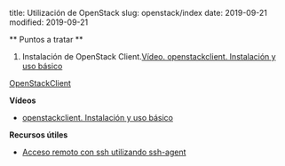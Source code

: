 title: Utilización de OpenStack
slug: openstack/index
date: 2019-09-21
modified: 2019-09-21

** Puntos a tratar **
1. Instalación de OpenStack Client.[Vídeo. openstackclient. Instalación y uso básico](https://youtu.be/qjvWtvgo8FU)

[OpenStackClient](https://docs.openstack.org/python-openstackclient/latest/)

**Vídeos**

* [openstackclient. Instalación y uso básico](https://youtu.be/qjvWtvgo8FU)

**Recursos útiles**

* [Acceso remoto con ssh utilizando ssh-agent](https://albertomolina.wordpress.com/2013/02/07/acceso-remoto-con-ssh-utilizando-ssh-agent/)
